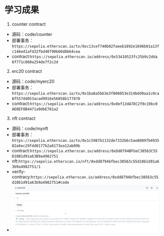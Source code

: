 # 学习成果

1. counter contract
- 源码：code/counter
- 部署事务：`https://sepolia.etherscan.io/tx/0xc13cef740b02faeeb1892e1696b01a13fc146ed1afd32fbd40790b60d8b64cea`
- contract:`https://sepolia.etherscan.io/address/0x53410523fc25b9c2dda6f771c860a254de7f2c2d`

2. erc20 contract
- 源码：code/myerc20
- 部署事务：`https://sepolia.etherscan.io/tx/0x1ba6a5bb3e3f806053e314bdd9aa1c0ca8f557dd053acad9916e56858b177870`
- contract:`https://sepolia.etherscan.io/address/0x0ef13dA7DC2f0c19bc0AE0EF8B4471a9dbE781a2`

3. nft contract
- 源码：code/mynft
- 部署事务：`https://sepolia.etherscan.io/tx/0x1c5987b1132de7332b6c5ae8089fb493582a6ec29fdd0177b2a6173ea12ab09b`
- contract:`https://sepolia.etherscan.io/address/0xDd8794BFbeC38563C55D10B1d91a63B9a4982751`
- nft:`https://sepolia.etherscan.io/nft/0xdd8794bfbec38563c55d10b1d91a63b9a4982751/1`
- verify-contracy:`https://sepolia.etherscan.io/address/0xdd8794bfbec38563c55d10b1d91a63b9a4982751#code`
- ![mint的NFT的URI值](doc/image.png)